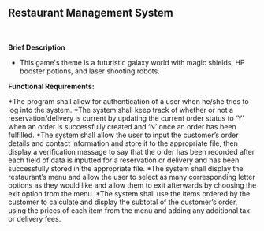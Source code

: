 ## Restaurant Management System


<br >


<strong>Brief Description</strong>


* This game's theme is a futuristic galaxy world with magic shields, HP booster potions, and laser shooting robots.

<strong>Functional Requirements:</strong>


*The program shall allow for authentication of a user when he/she tries to log into the
system.
*The system shall keep track of whether or not a reservation/delivery is current by
updating the current order status to ‘Y’ when an order is successfully created and ‘N’
once an order has been fulfilled.
*The system shall allow the user to input the customer’s order details and contact
information and store it to the appropriate file, then display a verification message to say
that the order has been recorded after each field of data is inputted for a reservation or
delivery and has been successfully stored in the appropriate file.
*The system shall display the restaurant’s menu and allow the user to select as many
corresponding letter options as they would like and allow them to exit afterwards by
choosing the exit option from the menu.
*The system shall use the items ordered by the customer to calculate and display the
subtotal of the customer’s order, using the prices of each item from the menu and adding
any additional tax or delivery fees.

